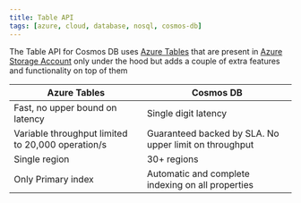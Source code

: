 ```yaml
---
title: Table API
tags: [azure, cloud, database, nosql, cosmos-db]
---
```


The Table API for Cosmos DB uses [Azure Tables](../Azure%20Tables/Azure%20Tables.md) that are present in [Azure Storage Account](../../Azure%20Storage%20Account/Azure%20Storage%20Account.md) only under the hood but adds a couple of extra features and functionality on top of them

| Azure Tables                                      | Cosmos DB                                              |
| ------------------------------------------------- | ------------------------------------------------------ |
| Fast, no upper bound on latency                   | Single digit latency                                   |
| Variable throughput limited to 20,000 operation/s | Guaranteed backed by SLA. No upper limit on throughput |
| Single region                                     | 30+ regions                                            |
| Only Primary index                                | Automatic and complete indexing on all properties      |